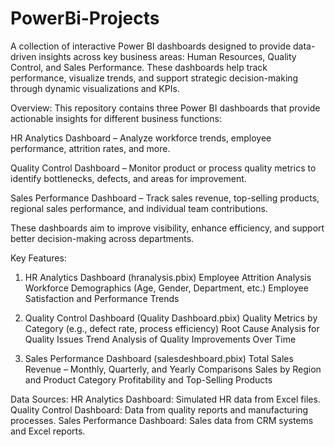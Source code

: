 # PowerBi-Projects
A collection of interactive Power BI dashboards designed to provide data-driven insights across key business areas: Human Resources, Quality Control, and Sales Performance. These dashboards help track performance, visualize trends, and support strategic decision-making through dynamic visualizations and KPIs.

Overview:
This repository contains three Power BI dashboards that provide actionable insights for different business functions:

HR Analytics Dashboard – Analyze workforce trends, employee performance, attrition rates, and more.

Quality Control Dashboard – Monitor product or process quality metrics to identify bottlenecks, defects, and areas for improvement.

Sales Performance Dashboard – Track sales revenue, top-selling products, regional sales performance, and individual team contributions.

These dashboards aim to improve visibility, enhance efficiency, and support better decision-making across departments.

Key Features:
1. HR Analytics Dashboard (hranalysis.pbix)
Employee Attrition Analysis
Workforce Demographics (Age, Gender, Department, etc.)
Employee Satisfaction and Performance Trends

2. Quality Control Dashboard (Quality Dashboard.pbix)
Quality Metrics by Category (e.g., defect rate, process efficiency)
Root Cause Analysis for Quality Issues
Trend Analysis of Quality Improvements Over Time

3. Sales Performance Dashboard (salesdeshboard.pbix)
Total Sales Revenue – Monthly, Quarterly, and Yearly Comparisons
Sales by Region and Product Category
Profitability and Top-Selling Products

Data Sources:
HR Analytics Dashboard: Simulated HR data from Excel files.
Quality Control Dashboard: Data from quality reports and manufacturing processes.
Sales Performance Dashboard: Sales data from CRM systems and Excel reports.
